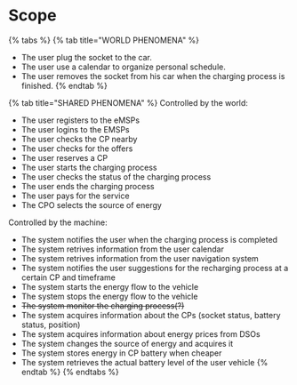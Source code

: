 # Scope

{% tabs %}
{% tab title="WORLD PHENOMENA" %}
* The user plug the socket to the car.
* The user use a calendar to organize personal schedule.
* The user removes the socket from his car when the charging process is finished.
{% endtab %}

{% tab title="SHARED PHENOMENA" %}
Controlled by the world:

* The user registers to the eMSPs
* The user logins to the EMSPs
* The user checks the CP nearby
* The user checks for the offers
* The user reserves a CP
* The user starts the charging process
* The user checks the status of the charging process
* The user ends the charging process
* The user pays for the service
* The CPO selects the source of energy

Controlled by the machine:

* The system notifies the user when the charging process is completed
* The system retrives information from the user calendar
* The system retrives information from the user navigation system
* The system notifies the user suggestions for the recharging process at a certain CP and timeframe
* The system starts the energy flow to the vehicle
* The system stops the energy flow to the vehicle
* ~~The system monitor the charging process(?)~~
* The system acquires information about the CPs (socket status, battery status, position)
* The system acquires information about energy prices from DSOs
* The system changes the source of energy and acquires it
* The system stores energy in CP battery when cheaper
* The system retrieves the actual battery level of the user vehicle
{% endtab %}
{% endtabs %}
